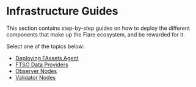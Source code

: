 # Infrastructure Guides

This section contains step-by-step guides on how to deploy the different components that make up the Flare ecosystem, and be rewarded for it.

Select one of the topics below:

* [Deploying FAssets Agent](./fassets/index.md)
* [FTSO Data Providers](./data/index.md)
* [Observer Nodes](./observation/index.md)
* [Validator Nodes](./validation/index.md)
